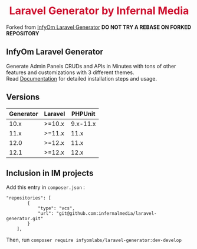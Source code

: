 <h1 align="center" style="color: #cd0e2e;">Laravel Generator by Infernal Media</h1>

Forked from [InfyOm Laravel Generator](https://github.com/InfyOmLabs/laravel-generator)
**DO NOT TRY A REBASE ON FORKED REPOSITORY**

## InfyOm Laravel Generator

Generate Admin Panels CRUDs and APIs in Minutes with tons of other features and customizations with 3 different themes.  
Read [Documentation](https://www.infyom.com/open-source) for detailed installation steps and usage.

## Versions

| Generator | Laravel | PHPUnit  |
| --------- | ------- | -------- |
| 10.x      | >=10.x  | 9.x-11.x |
| 11.x      | >=11.x  | 11.x     |
| 12.0      | >=12.x  | 11.x     |
| 12.1      | >=12.x  | 12.x     |

## Inclusion in IM projects

Add this entry in `composer.json` :

```
"repositories": [
        {
            "type": "vcs",
            "url": "git@github.com:infernalmedia/laravel-generator.git"
        }
    ],
```

Then, run `composer require infyomlabs/laravel-generator:dev-develop`

